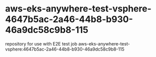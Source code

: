 # aws-eks-anywhere-test-vsphere-4647b5ac-2a46-44b8-b930-46a9dc58c9b8-115
repository for use with E2E test job aws-eks-anywhere-test-vsphere:4647b5ac-2a46-44b8-b930-46a9dc58c9b8-115
